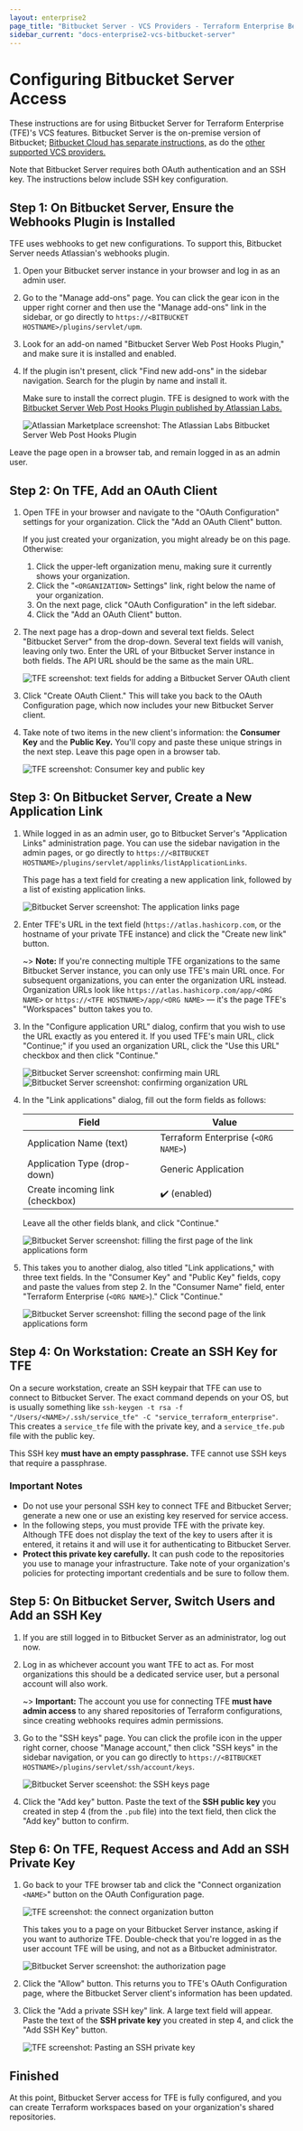 ```yaml
---
layout: enterprise2
page_title: "Bitbucket Server - VCS Providers - Terraform Enterprise Beta"
sidebar_current: "docs-enterprise2-vcs-bitbucket-server"
---
```



# Configuring Bitbucket Server Access

These instructions are for using Bitbucket Server for Terraform Enterprise (TFE)'s VCS features. Bitbucket Server is the on-premise version of Bitbucket; [Bitbucket Cloud has separate instructions,](./bitbucket-cloud.html) as do the [other supported VCS providers.](./index.html)

Note that Bitbucket Server requires both OAuth authentication and an SSH key. The instructions below include SSH key configuration.

## Step 1: On Bitbucket Server, Ensure the Webhooks Plugin is Installed

TFE uses webhooks to get new configurations. To support this, Bitbucket Server needs Atlassian's webhooks plugin.

1. Open your Bitbucket server instance in your browser and log in as an admin user.
2. Go to the "Manage add-ons" page. You can click the gear icon in the upper right corner and then use the "Manage add-ons" link in the sidebar, or go directly to `https://<BITBUCKET HOSTNAME>/plugins/servlet/upm`.
3. Look for an add-on named "Bitbucket Server Web Post Hooks Plugin," and make sure it is installed and enabled.
4. If the plugin isn't present, click "Find new add-ons" in the sidebar navigation. Search for the plugin by name and install it.

    Make sure to install the correct plugin. TFE is designed to work with the [Bitbucket Server Web Post Hooks Plugin published by Atlassian Labs.](https://marketplace.atlassian.com/plugins/com.atlassian.stash.plugin.stash-web-post-receive-hooks-plugin/server/overview)

    ![Atlassian Marketplace screenshot: The Atlassian Labs Bitbucket Server Web Post Hooks Plugin](./images/bitbucket-server-webhooks-plugin.png)

Leave the page open in a browser tab, and remain logged in as an admin user.

## Step 2: On TFE, Add an OAuth Client

1. Open TFE in your browser and navigate to the "OAuth Configuration" settings for your organization. Click the "Add an OAuth Client" button.

    If you just created your organization, you might already be on this page. Otherwise:

    1. Click the upper-left organization menu, making sure it currently shows your organization.
    1. Click the "`<ORGANIZATION>` Settings" link, right below the name of your organization.
    1. On the next page, click "OAuth Configuration" in the left sidebar.
    1. Click the "Add an OAuth Client" button.

2. The next page has a drop-down and several text fields. Select "Bitbucket Server" from the drop-down. Several text fields will vanish, leaving only two. Enter the URL of your Bitbucket Server instance in both fields. The API URL should be the same as the main URL.

    ![TFE screenshot: text fields for adding a Bitbucket Server OAuth client](./images/bitbucket-server-tfe-add-client-fields.png)

3. Click "Create OAuth Client." This will take you back to the OAuth Configuration page, which now includes your new Bitbucket Server client.

4. Take note of two items in the new client's information: the **Consumer Key** and the **Public Key.** You'll copy and paste these unique strings in the next step. Leave this page open in a browser tab.

    ![TFE screenshot: Consumer key and public key](./images/bitbucket-server-tfe-consumer-and-public-key.png)

## Step 3: On Bitbucket Server, Create a New Application Link

1. While logged in as an admin user, go to Bitbucket Server's "Application Links" administration page. You can use the sidebar navigation in the admin pages, or go directly to `https://<BITBUCKET HOSTNAME>/plugins/servlet/applinks/listApplicationLinks`.

    This page has a text field for creating a new application link, followed by a list of existing application links.

    ![Bitbucket Server screenshot: The application links page](./images/bitbucket-server-application-links.png)

2. Enter TFE's URL in the text field (`https://atlas.hashicorp.com`, or the hostname of your private TFE instance) and click the "Create new link" button.

    ~> **Note:** If you're connecting multiple TFE organizations to the same Bitbucket Server instance, you can only use TFE's main URL once. For subsequent organizations, you can enter the organization URL instead. Organization URLs look like `https://atlas.hashicorp.com/app/<ORG NAME>` or `https://<TFE HOSTNAME>/app/<ORG NAME>` — it's the page TFE's "Workspaces" button takes you to.

3. In the "Configure application URL" dialog, confirm that you wish to use the URL exactly as you entered it. If you used TFE's main URL, click "Continue;" if you used an organization URL, click the "Use this URL" checkbox and then click "Continue."

    ![Bitbucket Server screenshot: confirming main URL](./images/bitbucket-server-confirm-url-1.png)
    ![Bitbucket Server screenshot: confirming organization URL](./images/bitbucket-server-confirm-url-2.png)

4. In the "Link applications" dialog, fill out the form fields as follows:

    Field                           | Value
    --------------------------------|------------------------------------
    Application Name (text)         | Terraform Enterprise (`<ORG NAME>`)
    Application Type (drop-down)    | Generic Application
    Create incoming link (checkbox) | ✔️ (enabled)

    Leave all the other fields blank, and click "Continue."

    ![Bitbucket Server screenshot: filling the first page of the link applications form](./images/bitbucket-server-link-applications-1.png)

5. This takes you to another dialog, also titled "Link applications," with three text fields. In the "Consumer Key" and "Public Key" fields, copy and paste the values from step 2. In the "Consumer Name" field, enter "Terraform Enterprise (`<ORG NAME>`)." Click "Continue."

    ![Bitbucket Server screenshot: filling the second page of the link applications form](./images/bitbucket-server-link-applications-2.png)

## Step 4: On Workstation: Create an SSH Key for TFE

On a secure workstation, create an SSH keypair that TFE can use to connect to Bitbucket Server. The exact command depends on your OS, but is usually something like `ssh-keygen -t rsa -f "/Users/<NAME>/.ssh/service_tfe" -C "service_terraform_enterprise"`. This creates a `service_tfe` file with the private key, and a `service_tfe.pub` file with the public key.

This SSH key **must have an empty passphrase.** TFE cannot use SSH keys that require a passphrase.

### Important Notes

- Do not use your personal SSH key to connect TFE and Bitbucket Server; generate a new one or use an existing key reserved for service access.
- In the following steps, you must provide TFE with the private key. Although TFE does not display the text of the key to users after it is entered, it retains it and will use it for authenticating to Bitbucket Server.
- **Protect this private key carefully.** It can push code to the repositories you use to manage your infrastructure. Take note of your organization's policies for protecting important credentials and be sure to follow them.

## Step 5: On Bitbucket Server, Switch Users and Add an SSH Key

1. If you are still logged in to Bitbucket Server as an administrator, log out now.
2. Log in as whichever account you want TFE to act as. For most organizations this should be a dedicated service user, but a personal account will also work.

    ~> **Important:** The account you use for connecting TFE **must have admin access** to any shared repositories of Terraform configurations, since creating webhooks requires admin permissions.

3. Go to the "SSH keys" page. You can click the profile icon in the upper right corner, choose "Manage account," then click "SSH keys" in the sidebar navigation, or you can go directly to `https://<BITBUCKET HOSTNAME>/plugins/servlet/ssh/account/keys`.

    ![Bitbucket Server sceenshot: the SSH keys page](./images/bitbucket-server-ssh-keys.png)

4. Click the "Add key" button. Paste the text of the **SSH public key** you created in step 4 (from the `.pub` file) into the text field, then click the "Add key" button to confirm.

## Step 6: On TFE, Request Access and Add an SSH Private Key

1. Go back to your TFE browser tab and click the "Connect organization `<NAME>`" button on the OAuth Configuration page.

    ![TFE screenshot: the connect organization button](./images/tfe-connect-orgname.png)

    This takes you to a page on your Bitbucket Server instance, asking if you want to authorize TFE. Double-check that you're logged in as the user account TFE will be using, and not as a Bitbucket administrator.

    ![Bitbucket Server screenshot: the authorization page](./images/bitbucket-server-authorize.png)

2. Click the "Allow" button. This returns you to TFE's OAuth Configuration page, where the Bitbucket Server client's information has been updated.

3. Click the "Add a private SSH key" link. A large text field will appear. Paste the text of the **SSH private key** you created in step 4, and click the "Add SSH Key" button.

    ![TFE screenshot: Pasting an SSH private key](./images/bitbucket-server-tfe-add-private-key.png)


## Finished

At this point, Bitbucket Server access for TFE is fully configured, and you can create Terraform workspaces based on your organization's shared repositories.

